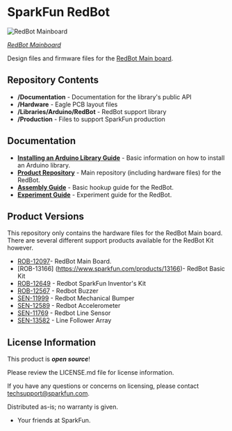 SparkFun RedBot
===============

![RedBot Mainboard](https://dlnmh9ip6v2uc.cloudfront.net/images/products/1/1/6/2/2/11622-01a_medium.jpg)  

[*RedBot Mainboard*](https://www.sparkfun.com/products/11622)

Design files and firmware files for the [RedBot Main board](https://www.sparkfun.com/products/11622).

Repository Contents
-------------------

* **/Documentation** - Documentation for the library's public API
* **/Hardware** - Eagle PCB layout files
* **/Libraries/Arduino/RedBot** - RedBot support library
* **/Production** - Files to support SparkFun production

Documentation
--------------

* **[Installing an Arduino Library Guide](https://learn.sparkfun.com/tutorials/installing-an-arduino-library)** - Basic information on how to install an Arduino library.
* **[Product Repository](https://github.com/sparkfun/RedBot)** - Main repository (including hardware files) for the RedBot.
* **[Assembly Guide](https://learn.sparkfun.com/tutorials/assembly-guide-for-redbot-with-shadow-chassis)** - Basic hookup guide for the RedBot.
* **[Experiment Guide](https://learn.sparkfun.com/tutorials/experiment-guide-for-redbot-with-shadow-chassis)** - Experiment guide for the RedBot.


Product Versions
----------------
This repository only contains the hardware files for the RedBot Main board. There are several different support products available for the RedBot Kit however.

* [ROB-12097](https://www.sparkfun.com/products/12097)- RedBot Main Board.
* [ROB-13166] (https://www.sparkfun.com/products/13166)- RedBot Basic Kit
* [ROB-12649](https://www.sparkfun.com/products/12649) - Redbot SparkFun Inventor's Kit
* [ROB-12567](https://www.sparkfun.com/products/12567) - Redbot Buzzer
* [SEN-11999](https://www.sparkfun.com/products/11999) - Redbot Mechanical Bumper
* [SEN-12589](https://www.sparkfun.com/products/12589) - Redbot Accelerometer
* [SEN-11769](https://www.sparkfun.com/products/11769) - Redbot Line Sensor
* [SEN-13582](https://www.sparkfun.com/products/13582) - Line Follower Array

License Information
-------------------

This product is _**open source**_! 

Please review the LICENSE.md file for license information. 

If you have any questions or concerns on licensing, please contact techsupport@sparkfun.com.

Distributed as-is; no warranty is given.

- Your friends at SparkFun.
